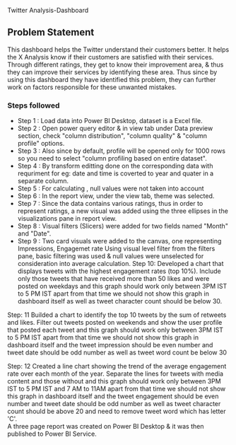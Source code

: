 Twitter Analysis-Dashboard

## Problem Statement

This dashboard helps the Twitter understand their customers better. It helps the X Analysis know if their customers are satisfied with their services. Through different ratings, they get to know their improvement area, & thus they can improve their services by identifying these area. Thus since by using this dashboard they have identified this problem, they can further work on factors responsible for these unwanted mistakes.



### Steps followed 

- Step 1 : Load data into Power BI Desktop, dataset is a Excel file.
- Step 2 : Open power query editor & in view tab under Data preview section, check "column distribution", "column quality" & "column profile" options.
- Step 3 : Also since by default, profile will be opened only for 1000 rows so you need to select "column profiling based on entire dataset".
- Step 4 : By transform editting done on the corresponding data with requriment for eg: date and time is coverted to year and quater in a separate column.
- Step 5 : For calculating , null values were not taken into account 
- Step 6 : In the report view, under the view tab, theme was selected.
- Step 7 : Since the data contains various ratings, thus in order to represent ratings, a new visual was added using the three ellipses in the visualizations pane in report view. 
- Step 8 : Visual filters (Slicers) were added for two fields named "Month" and "Date".
- Step 9 : Two card visuals were added to the canvas, one representing Impressions, Engagemet rate 
           Using visual level filter from the filters pane, basic filtering was used & null values were unselected for consideration into average calculation.
  Step 10: Developed a chart that displays tweets with the highest engagement rates (top 10%). Include only those tweets that have received more than 50 likes and were posted on weekdays and this graph should work only between 3PM IST to 5 PM IST apart from that time we should not show this graph in dashboard itself as well as tweet character count should be below 30.

Step: 11 Builded a chart to identify the top 10 tweets by the sum of retweets and likes. Filter out tweets posted on weekends and show the user profile that posted each tweet and this graph should work only between 3PM IST to 5 PM IST apart from that time we should not show this graph in dashboard itself and the tweet impression should be even number and tweet date should be odd number as well as tweet word count be below 30

Step: 12 Created a line chart showing the trend of the average engagement rate over each month of the year. Separate the lines for tweets with media content and those without and this graph should work only between 3PM IST to 5 PM IST and 7 AM to 11AM apart from that time we should not show this graph in dashboard itself and the tweet engagement should be even number and tweet date should be odd number as well as tweet character count should be above 20 and need to remove tweet word which has letter 'C'.         
           A three page report was created on Power BI Desktop & it was then published to Power BI Service.
